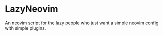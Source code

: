 # LazyNeovim
An neovim script for the lazy people who just want a simple neovim config with simple plugins. 
